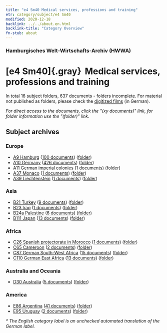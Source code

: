 ```yaml
---
title: "e4 Sm40 Medical services, professions and training"
etr: category/subject/e4 Sm40
modified: 2020-12-18
backlink: ../../about.en.html
backlink-title: "Category Overview"
fn-stub: about
---
```


### Hamburgisches Welt-Wirtschafts-Archiv (HWWA)
# [e4 Sm40]{.gray}&#8201; Medical services, professions and training&#160; 





In total 16 subject folders, 637 documents - folders incomplete.
For material not published as folders, please check the [digitized films](/film/h1_sh) (in German).

_For direct access to the documents, click the "(xy documents)" link, for folder information use the "(folder)" link._

## Subject archives



### Europe

- [A9 Hamburg](../../../geo/about.en.html#A9) (<a href="https://dfg-viewer.de/show/?tx_dlf[id]=https://pm20.zbw.eu/mets/sh/1409xx/140905/1535xx/153591/public.mets.en.xml" target="_blank">100 documents</a>) ([folder](http://purl.org/pressemappe20/folder/sh/140905,153591))
- [A10 Germany](../../../geo/about.en.html#A10) (<a href="https://dfg-viewer.de/show/?tx_dlf[id]=https://pm20.zbw.eu/mets/sh/1261xx/126128/1535xx/153591/public.mets.en.xml" target="_blank">426 documents</a>) ([folder](http://purl.org/pressemappe20/folder/sh/126128,153591))
- [A11 German imperial colonies](../../../geo/about.en.html#A11) (<a href="https://dfg-viewer.de/show/?tx_dlf[id]=https://pm20.zbw.eu/mets/sh/1409xx/140960/1535xx/153591/public.mets.en.xml" target="_blank">1 documents</a>) ([folder](http://purl.org/pressemappe20/folder/sh/140960,153591))
- [A37 Monaco](../../../geo/about.en.html#A37) (<a href="https://dfg-viewer.de/show/?tx_dlf[id]=https://pm20.zbw.eu/mets/sh/1410xx/141013/1535xx/153591/public.mets.en.xml" target="_blank">1 documents</a>) ([folder](http://purl.org/pressemappe20/folder/sh/141013,153591))
- [A39 Liechtenstein](../../../geo/about.en.html#A39) (<a href="https://dfg-viewer.de/show/?tx_dlf[id]=https://pm20.zbw.eu/mets/sh/1410xx/141016/1535xx/153591/public.mets.en.xml" target="_blank">1 documents</a>) ([folder](http://purl.org/pressemappe20/folder/sh/141016,153591))

### Asia

- [B21 Turkey](../../../geo/about.en.html#B21) (<a href="https://dfg-viewer.de/show/?tx_dlf[id]=https://pm20.zbw.eu/mets/sh/1411xx/141111/1535xx/153591/public.mets.en.xml" target="_blank">9 documents</a>) ([folder](http://purl.org/pressemappe20/folder/sh/141111,153591))
- [B23 Iraq](../../../geo/about.en.html#B23) (<a href="https://dfg-viewer.de/show/?tx_dlf[id]=https://pm20.zbw.eu/mets/sh/1411xx/141113/1535xx/153591/public.mets.en.xml" target="_blank">1 documents</a>) ([folder](http://purl.org/pressemappe20/folder/sh/141113,153591))
- [B24a Palestine](../../../geo/about.en.html#B24a) (<a href="https://dfg-viewer.de/show/?tx_dlf[id]=https://pm20.zbw.eu/mets/sh/1411xx/141115/1535xx/153591/public.mets.en.xml" target="_blank">6 documents</a>) ([folder](http://purl.org/pressemappe20/folder/sh/141115,153591))
- [B111 Japan](../../../geo/about.en.html#B111) (<a href="https://dfg-viewer.de/show/?tx_dlf[id]=https://pm20.zbw.eu/mets/sh/1412xx/141272/1535xx/153591/public.mets.en.xml" target="_blank">13 documents</a>) ([folder](http://purl.org/pressemappe20/folder/sh/141272,153591))

### Africa

- [C26 Spanish protectorate in Morocco](../../../geo/about.en.html#C26) (<a href="https://dfg-viewer.de/show/?tx_dlf[id]=https://pm20.zbw.eu/mets/sh/1413xx/141359/1535xx/153591/public.mets.en.xml" target="_blank">1 documents</a>) ([folder](http://purl.org/pressemappe20/folder/sh/141359,153591))
- [C65 Cameroon](../../../geo/about.en.html#C65) (<a href="https://dfg-viewer.de/show/?tx_dlf[id]=https://pm20.zbw.eu/mets/sh/1414xx/141410/1535xx/153591/public.mets.en.xml" target="_blank">2 documents</a>) ([folder](http://purl.org/pressemappe20/folder/sh/141410,153591))
- [C87 German South-West Africa](../../../geo/about.en.html#C87) (<a href="https://dfg-viewer.de/show/?tx_dlf[id]=https://pm20.zbw.eu/mets/sh/1414xx/141450/1535xx/153591/public.mets.en.xml" target="_blank">15 documents</a>) ([folder](http://purl.org/pressemappe20/folder/sh/141450,153591))
- [C110 German East Africa](../../../geo/about.en.html#C110) (<a href="https://dfg-viewer.de/show/?tx_dlf[id]=https://pm20.zbw.eu/mets/sh/1414xx/141471/1535xx/153591/public.mets.en.xml" target="_blank">13 documents</a>) ([folder](http://purl.org/pressemappe20/folder/sh/141471,153591))

### Australia and Oceania

- [D30 Australia](../../../geo/about.en.html#D30) (<a href="https://dfg-viewer.de/show/?tx_dlf[id]=https://pm20.zbw.eu/mets/sh/1416xx/141621/1535xx/153591/public.mets.en.xml" target="_blank">5 documents</a>) ([folder](http://purl.org/pressemappe20/folder/sh/141621,153591))

### America

- [E86 Argentina](../../../geo/about.en.html#E86) (<a href="https://dfg-viewer.de/show/?tx_dlf[id]=https://pm20.zbw.eu/mets/sh/1416xx/141692/1535xx/153591/public.mets.en.xml" target="_blank">41 documents</a>) ([folder](http://purl.org/pressemappe20/folder/sh/141692,153591))
- [E95 Uruguay](../../../geo/about.en.html#E95) (<a href="https://dfg-viewer.de/show/?tx_dlf[id]=https://pm20.zbw.eu/mets/sh/1416xx/141695/1535xx/153591/public.mets.en.xml" target="_blank">2 documents</a>) ([folder](http://purl.org/pressemappe20/folder/sh/141695,153591))


_* The English category label is an unchecked automated translation of the German label._

